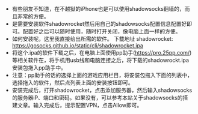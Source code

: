 * 有些朋友不知道，在不越狱的iPhone也是可以使用shadowsocks翻墙的，而且非常的方便。
* 是需要安装软件shadowrocket然后用自己的shadowsocks配置信息配置好即可。配置好之后可以随时使用，随时打开关闭，像电脑上面一样的方便。
* 如何安装呢，这里我直接给出所需的软件。 下载地址 shadowrocket: https://gosocks.github.io/static/cli/shadowrocket.ipa
* 将这个.ipa的软件下载之后，在电脑上面使用pp助手(https://pro.25pp.com/)等相关软件在，将手机用usb线和电脑连接之后，将下载的shadowrockt.ipa安装包拖入pp助手中。
* 注意：pp助手的话的选择上面的游戏应用栏目，将安装包拖入下面的列表中，选择拖入的软件，然后点列表上面的安装按钮即可。
* 安装完成后，打开shadowrocket，点击添加服务器，然后输入shadowsocks的服务器iP、端口和密码。如果没有，可以参考本站关于shadowsocks的搭建文章。输入完成后，提示配置VPN，点击Allow即可。
